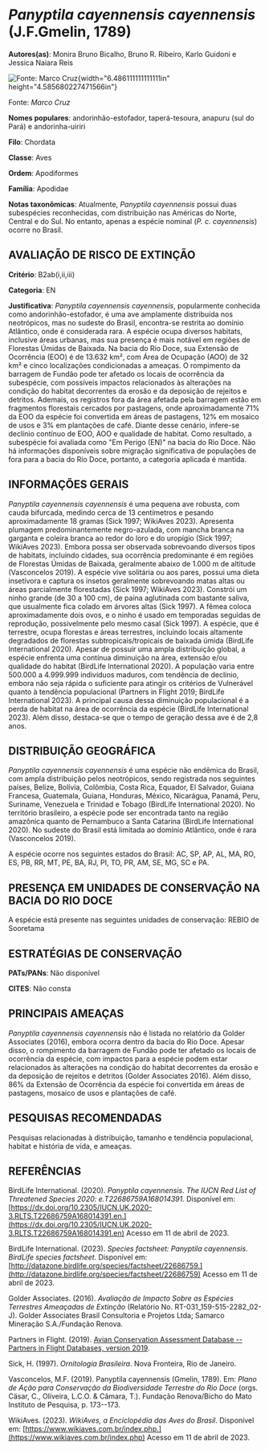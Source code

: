 # *Panyptila cayennensis cayennensis* (J.F.Gmelin, 1789)

**Autores(as)**: Monira Bruno Bicalho, Bruno R. Ribeiro, Karlo Guidoni e Jessica Naiara Reis

![Fonte: Marco Cruz](media/rId20.jpg){width="6.486111111111111in" height="4.585680227471566in"}

Fonte: *Marco Cruz*

**Nomes populares**: andorinhão-estofador, taperá-tesoura, anapuru (sul do Pará) e andorinha-uiriri

**Filo**: Chordata

**Classe**: Aves

**Ordem**: Apodiformes

**Família**: Apodidae

**Notas taxonômicas**: Atualmente, *Panyptila cayennensis* possui duas subespécies reconhecidas, com distribuição nas Américas do Norte, Central e do Sul. No entanto, apenas a espécie nominal (*P.  c. cayennensis*) ocorre no Brasil.

## AVALIAÇÃO DE RISCO DE EXTINÇÃO

**Critério**: B2ab(i,ii,iii)

**Categoria**: EN

**Justificativa**: *Panyptila cayennensis cayennensis*, popularmente conhecida como andorinhão-estofador, é uma ave amplamente distribuída nos neotrópicos, mas no sudeste do Brasil, encontra-se restrita ao domínio Atlântico, onde é considerada rara. A espécie ocupa diversos habitats, inclusive áreas urbanas, mas sua presença é mais notável em regiões de Florestas Úmidas de Baixada. Na bacia do Rio Doce, sua Extensão de Ocorrência (EOO) é de 13.632 km², com Área de Ocupação (AOO) de 32 km² e cinco localizações condicionadas a ameaças. O rompimento da barragem de Fundão pode ter afetado os locais de ocorrência da subespécie, com possíveis impactos relacionados às alterações na condição do habitat decorrentes da erosão e da deposição de rejeitos e detritos. Ademais, os registros fora da área afetada pela barragem estão em fragmentos florestais cercados por pastagens, onde aproximadamente 71% da EOO da espécie foi convertida em áreas de pastagens,
12% em mosaico de usos e 3% em plantações de café. Diante desse cenário, infere-se declínio contínuo de EOO, AOO e qualidade de habitat. Como resultado, a subespécie foi avaliada como "Em Perigo (EN)" na bacia do Rio Doce. Não há informações disponíveis sobre migração significativa de populações de fora para a bacia do Rio Doce, portanto, a categoria aplicada é mantida.

## INFORMAÇÕES GERAIS

*Panyptila cayennensis cayennensis* é uma pequena ave robusta, com cauda bifurcada, medindo cerca de 13 centímetros e pesando aproximadamente 18 gramas (Sick 1997; WikiAves 2023). Apresenta plumagem predominantemente negro-azulada, com mancha branca na garganta e coleira branca ao redor do loro e do uropígio (Sick 1997; WikiAves 2023). Embora possa ser observada sobrevoando diversos tipos de habitats, incluindo cidades, sua ocorrência predominante é em regiões de Florestas Úmidas de Baixada, geralmente abaixo de 1.000 m de altitude (Vasconcelos 2019). A espécie vive solitária ou aos pares, possui uma dieta insetívora e captura os insetos geralmente sobrevoando matas altas ou áreas parcialmente florestadas (Sick 1997; WikiAves 2023). Constrói um ninho grande (de 30 a 100 cm), de paina aglutinada com bastante saliva, que usualmente fica colado em árvores altas (Sick 1997). A fêmea coloca aproximadamente dois ovos, e o ninho é usado em temporadas seguidas de reprodução,
possivelmente pelo mesmo casal (Sick 1997). A espécie, que é terrestre, ocupa florestas e áreas terrestres, incluindo locais altamente degradados de florestas subtropicais/tropicais de baixada úmida (BirdLife International 2020). Apesar de possuir uma ampla distribuição global, a espécie enfrenta uma contínua diminuição na área, extensão e/ou qualidade do habitat (BirdLife International 2020). A população varia entre 500.000 a 4.999.999 indivíduos maduros, com tendência de declínio, embora não seja rápida o suficiente para atingir os critérios de Vulnerável quanto à tendência populacional (Partners in Flight 2019; BirdLife International 2023). A principal causa dessa diminuição populacional é a perda de habitat na área de ocorrência da espécie (BirdLife International 2023). Além disso, destaca-se que o tempo de geração dessa ave é de 2,8 anos.

## DISTRIBUIÇÃO GEOGRÁFICA

*Panyptila cayennensis cayennensis* é uma espécie não endêmica do Brasil, com ampla distribuição pelos neotrópicos, sendo registrada nos seguintes países, Belize, Bolívia, Colômbia, Costa Rica, Equador, El Salvador, Guiana Francesa, Guatemala, Guiana, Honduras, México, Nicarágua, Panamá, Peru, Suriname, Venezuela e Trinidad e Tobago (BirdLife International 2020). No território brasileiro, a espécie pode ser encontrada tanto na região amazônica quanto de Pernambuco a Santa Catarina (BirdLife International 2020). No sudeste do Brasil está limitada ao domínio Atlântico, onde é rara (Vasconcelos 2019).

A espécie ocorre nos seguintes estados do Brasil: AC, SP, AP, AL, MA, RO, ES, PB, RR, MT, PE, BA, RJ, PI, TO, PR, AM, SE, MG, SC e PA.

## PRESENÇA EM UNIDADES DE CONSERVAÇÃO NA BACIA DO RIO DOCE

A espécie está presente nas seguintes unidades de conservação: REBIO de Sooretama

## ESTRATÉGIAS DE CONSERVAÇÃO

**PATs/PANs**: Não disponível

**CITES**: Não consta

## PRINCIPAIS AMEAÇAS

*Panyptila cayennensis cayennensis* não é listada no relatório da Golder Associates (2016), embora ocorra dentro da bacia do Rio Doce. Apesar disso, o rompimento da barragem de Fundão pode ter afetado os locais de ocorrência da espécie, com impactos para a espécie podem estar relacionados às alterações na condição do habitat decorrentes da erosão e da deposição de rejeitos e detritos (Golder Associates 2016). Além disso, 86% da Extensão de Ocorrência da espécie foi convertida em áreas de pastagens, mosaico de usos e plantações de café.

## PESQUISAS RECOMENDADAS

Pesquisas relacionadas à distribuição, tamanho e tendência populacional, habitat e história de vida, e ameaças.

## REFERÊNCIAS

BirdLife International. (2020). *Panyptila cayennensis*. *The IUCN Red List of Threatened Species 2020: e.T22686759A168014391.* Disponível em: [https://dx.doi.org/10.2305/IUCN.UK.2020-3.RLTS.T22686759A168014391.en.](https://dx.doi.org/10.2305/IUCN.UK.2020-3.RLTS.T22686759A168014391.en) Acesso em 11 de abril de 2023.

BirdLife International. (2023). *Species factsheet: Panyptila cayennensis*. *BirdLife species factsheet*. Disponível em: [http://datazone.birdlife.org/species/factsheet/22686759.](http://datazone.birdlife.org/species/factsheet/22686759) Acesso em 11 de abril de 2023.

Golder Associates. (2016). *Avaliação de Impacto Sobre as Espécies Terrestres Ameaçadas de Extinção* (Relatório No.  RT-031_159-515-2282_02-J). Golder Associates Brasil Consultoria e Projetos Ltda; Samarco Mineração S.A./Fundação Renova.

Partners in Flight. (2019). [Avian Conservation Assessment Database -- Partners in Flight Databases, version 2019](https://pif.birdconservancy.org/avian-conservation-assessment-database/).

Sick, H. (1997). *Ornitologia Brasileira*. Nova Fronteira, Rio de Janeiro.

Vasconcelos, M.F. (2019). Panyptila cayennensis (Gmelin, 1789). Em: *Plano de Ação para Conservação da Biodiversidade Terrestre do Rio Doce* (orgs. Cäsar, C., Oliveira, L.C.O. & Câmara, T.). Fundação Renova/Bicho do Mato Instituto de Pesquisa, p. 173--173.

WikiAves. (2023). *WikiAves, a Enciclopédia das Aves do Brasil*.  Disponível em: [https://www.wikiaves.com.br/index.php.](https://www.wikiaves.com.br/index.php) Acesso em 11 de abril de 2023.
